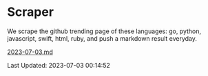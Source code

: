 # Scraper

We scrape the github trending page of these languages: go, python, javascript, swift, html, ruby, and push a markdown result everyday.

[2023-07-03.md](https://github.com/henson/Scraper/blob/master/2023-07-03.md)

Last Updated: 2023-07-03 00:14:52